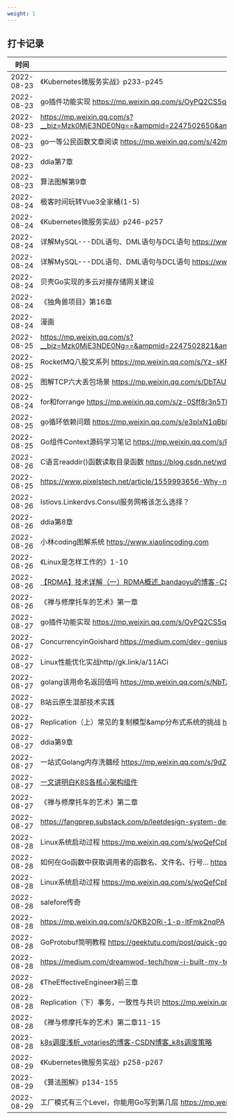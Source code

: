 ```yaml
---
weight: 1
---
```


## 打卡记录

| 时间  |  内容  |
| ---- | ---- |
| 2022-08-23 |《Kubernetes微服务实战》p233-p245|
| 2022-08-23 |go插件功能实现 https://mp.weixin.qq.com/s/OyPQ2CS5qOrQ91_l-m_-gw|
| 2022-08-23 |https://mp.weixin.qq.com/s?__biz=Mzk0MjE3NDE0Ng==&ampmid=2247502650&ampidx=1&ampsn=ad947d70d372a1bc46741c459fd0ef9a&ampchksm=c2c5b197f5b23881a5e61c5581300beb4b3f1db8cab79eabec22fd847f1cdc0e11d3a713fd9f&ampscene=178&ampcur_album_id=2123743679373688834#rd|
| 2022-08-23 |go一等公民函数文章阅读 https://mp.weixin.qq.com/s/42m-EQnRqdv6_Mmt8wDn0Q|
| 2022-08-23 |ddia第7章|
| 2022-08-23 |算法图解第9章|
| 2022-08-24 |极客时间玩转Vue3全家桶(1-5)|
| 2022-08-24 |《Kubernetes微服务实战》p246-p257|
| 2022-08-24 |详解MySQL---DDL语句、DML语句与DCL语句 https://www.cnblogs.com/zhangmingcheng/p/5295684.html|
| 2022-08-24 |详解MySQL---DDL语句、DML语句与DCL语句 https://www.cnblogs.com/zhangmingcheng/p/5295684.html|
| 2022-08-24 |贝壳Go实现的多云对接存储网关建设|
| 2022-08-24 |《独角兽项目》第16章|
| 2022-08-24 |漫画|
| 2022-08-25 |https://mp.weixin.qq.com/s?__biz=Mzk0MjE3NDE0Ng==&ampmid=2247502821&ampidx=1&ampsn=0ffa47028dfa013ead148f06d90fbb33&ampchksm=c2c5b148f5b2385e7d3f213517eb387ff85a1d94977788a2558e31194c5dcd0afb003c98ecaf&ampscene=178&ampcur_album_id=2123743679373688834#rd|
| 2022-08-25 |RocketMQ八股文系列 https://mp.weixin.qq.com/s/Yz-sKRsSL9c1CpyhcszLZA|
| 2022-08-25 |图解TCP六大丢包场景 https://mp.weixin.qq.com/s/DbTAUiBt4GE4whYe9S6Ifw|
| 2022-08-24 |for和forrange https://mp.weixin.qq.com/s/z-0Sff8r3n5TPjVXG_MIeQ|
| 2022-08-25 |go循环依赖问题 https://mp.weixin.qq.com/s/e3pIxN1qBbHfsrr_h4L2-g|
| 2022-08-25 |Go组件Context源码学习笔记 https://mp.weixin.qq.com/s/PoXSEDHRyKCyjibFGS0wHw|
| 2022-08-26 |C语言readdir()函数读取目录函数 https://blog.csdn.net/wddpfx/article/details/118927927|
| 2022-08-25 |https://www.pixelstech.net/article/1559993656-Why-no-max-min-function-for-integer-in-GoLang https://www.pixelstech.net/article/1627112425-Time-to-think-about-supporting-max-min-functions-for-integers-in-GoLang|
| 2022-08-26 |Istiovs.Linkerdvs.Consul服务网格该怎么选择？|
| 2022-08-26 |ddia第8章|
| 2022-08-26 |小林coding图解系统 https://www.xiaolincoding.com|
| 2022-08-26 |《Linux是怎样工作的》1-10|
| 2022-08-26 |[【RDMA】技术详解（一）RDMA概述\_bandaoyu的博客-CSDN博客\_rdma]( https://blog.csdn.net/bandaoyu/article/details/112859853)|
| 2022-08-26 |《禅与修摩托车的艺术》第一章|
| 2022-08-27 |go插件功能实现 https://mp.weixin.qq.com/s/OyPQ2CS5qOrQ91_l-m_-gw|
| 2022-08-27 |ConcurrencyinGoishard https://medium.com/dev-genius/concurrency-in-go-is-hard-57500304650|
| 2022-08-27 |Linux性能优化实战http//gk.link/a/11ACi|
| 2022-08-27 |golang该用命名返回值吗 https://mp.weixin.qq.com/s/NbTzlvubUVUBakwKKNbcVw|
| 2022-08-27 |B站云原生混部技术实践|
| 2022-08-27 |Replication（上）常见的复制模型&amp分布式系统的挑战 https://mp.weixin.qq.com/s/LB5SR4ypQwDxzueI1ai2Kg|
| 2022-08-27 |ddia第9章|
| 2022-08-27 |一站式Golang内存洗髓经 https://mp.weixin.qq.com/s/9dZ4BqqiPVi36jieKeqCBw|
| 2022-08-27 |[一文讲明白K8S各核心架构组件]( https://www.cnblogs.com/ZhuChangwu/p/16441181.html)|
| 2022-08-27 |《禅与修摩托车的艺术》第二章|
| 2022-08-27 |https://fangprep.substack.com/p/leetdesign-system-design-problem|
| 2022-08-28 |Linux系统启动过程 https://mp.weixin.qq.com/s/woQefCpBUGPew3XBTWQTAw|
| 2022-08-28 |如何在Go函数中获取调用者的函数名、文件名、行号... https://mp.weixin.qq.com/s/zK2XntDfKa7oWR60_9eUqw|
| 2022-08-28 |Linux系统启动过程 https://mp.weixin.qq.com/s/woQefCpBUGPew3XBTWQTAw|
| 2022-08-28 |salefore传奇|
| 2022-08-28 |https://mp.weixin.qq.com/s/OKB2ORi-1-p-ltFmk2nqPA|
| 2022-08-28 |GoProtobuf简明教程 https://geektutu.com/post/quick-go-protobuf.html|
| 2022-08-28 |https://medium.com/dreamwod-tech/how-i-built-my-tech-startup-as-a-solo-developer-45390f460002|
| 2022-08-28 |《TheEffectiveEngineer》前三章|
| 2022-08-28 |Replication（下）事务，一致性与共识 https://mp.weixin.qq.com/s/O9Z5e_BzdxKcULHigYMkRg|
| 2022-08-28 |《禅与修摩托车的艺术》第二章11-15|
| 2022-08-28 |[k8s调度浅析\_votaries的博客-CSDN博客\_k8s调度策略]( https://blog.csdn.net/xueqinglalala/article/details/123685522)|
| 2022-08-29 |《Kubernetes微服务实战》p258-p267|
| 2022-08-29 |《算法图解》p134-155|
| 2022-08-29 |工厂模式有三个Level，你能用Go写到第几层 https://mp.weixin.qq.com/s/MlC6-TDf06LGpF8hxcSV_w|
